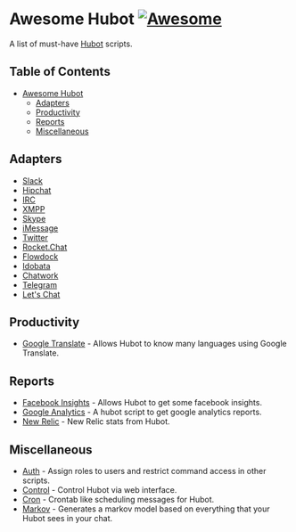 # Awesome Hubot [![Awesome](https://cdn.rawgit.com/sindresorhus/awesome/d7305f38d29fed78fa85652e3a63e154dd8e8829/media/badge.svg)](https://github.com/sindresorhus/awesome)

A list of must-have [Hubot](https://hubot.github.com) scripts.

## Table of Contents
- [Awesome Hubot](#awesome-hubot)
  - [Adapters](#adapters)
  - [Productivity](#productivity)
  - [Reports](#reports)
  - [Miscellaneous](#miscellaneous)

## Adapters

* [Slack](https://github.com/slackhq/hubot-slack)
* [Hipchat](https://github.com/hipchat/hubot-hipchat)
* [IRC](https://github.com/nandub/hubot-irc)
* [XMPP](https://github.com/markstory/hubot-xmpp)
* [Skype](https://github.com/netpro2k/hubot-skype)
* [iMessage](https://github.com/lazerwalker/hubot-imessage)
* [Twitter](https://github.com/MathildeLemee/hubot-twitter)
* [Rocket.Chat](https://github.com/RocketChat/hubot-rocketchat)
* [Flowdock](https://github.com/flowdock/hubot-flowdock)
* [Idobata](https://github.com/idobata/hubot-idobata)
* [Chatwork](https://github.com/akiomik/hubot-chatwork)
* [Telegram](https://github.com/lukefx/hubot-telegram)
* [Let's Chat](https://github.com/sdelements/hubot-lets-chat)

## Productivity
* [Google Translate](https://github.com/hubot-scripts/hubot-google-translate) - Allows Hubot to know many languages using Google Translate.

## Reports
* [Facebook Insights](https://github.com/Godoy/hubot-facebook-insights) - Allows Hubot to get some facebook insights.
* [Google Analytics](https://github.com/PlanBCom/hubot-analytics) - A hubot script to get google analytics reports.
* [New Relic](https://github.com/statianzo/hubot-newrelic2) - New Relic stats from Hubot.



## Miscellaneous
* [Auth](https://github.com/hubot-scripts/hubot-auth) - Assign roles to users and restrict command access in other scripts.
* [Control](https://github.com/spajus/hubot-control) - Control Hubot via web interface.
* [Cron](https://github.com/miyagawa/hubot-cron) - Crontab like scheduling messages for Hubot.
* [Markov](https://github.com/smashwilson/hubot-markov) - Generates a markov model based on everything that your Hubot sees in your chat.
